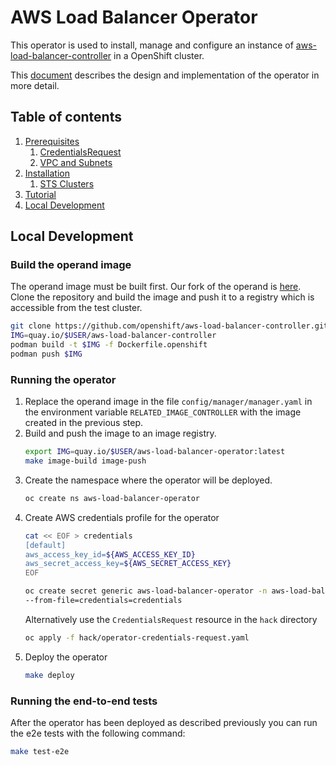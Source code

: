 # AWS Load Balancer Operator

This operator is used to install, manage and configure an instance of
[aws-load-balancer-controller](https://github.com/kubernetes-sigs/aws-load-balancer-controller/)
in a OpenShift cluster.

This [document](https://github.com/openshift/enhancements/blob/master/enhancements/ingress/aws-load-balancer-operator.md)
describes the design and implementation of the operator in more detail.

## Table of contents

1. [Prerequisites](/docs/prerequisites.md)
   1. [CredentialsRequest](/docs/prerequisites.md#credentialsrequest)
   2. [VPC and Subnets](/docs/prerequisites.md#vpc-and-subnets)
2. [Installation](/docs/install.md)
   1. [STS Clusters](/docs/install.md#sts-clusters)
3. [Tutorial](/docs/tutorial.md)
4. [Local Development](#local-development)

## Local Development

### Build the operand image

The operand image must be built first. Our fork of the operand
is [here](https://github.com/openshift/aws-load-balancer-controller/). Clone 
the repository and build the image and push it to a registry which is 
accessible from the test cluster.

```bash
git clone https://github.com/openshift/aws-load-balancer-controller.git
IMG=quay.io/$USER/aws-load-balancer-controller
podman build -t $IMG -f Dockerfile.openshift
podman push $IMG
```

### Running the operator

1. Replace the operand image in the file `config/manager/manager.yaml` in 
   the environment variable `RELATED_IMAGE_CONTROLLER` with the image 
   created in the previous step.
2. Build and push the image to an image registry.
    ```bash
    export IMG=quay.io/$USER/aws-load-balancer-operator:latest
    make image-build image-push
    ```
3. Create the namespace where the operator will be deployed.
   ```bash
   oc create ns aws-load-balancer-operator
   ```
4. Create AWS credentials profile for the operator
    ```bash
    cat << EOF > credentials
    [default]
    aws_access_key_id=${AWS_ACCESS_KEY_ID}
    aws_secret_access_key=${AWS_SECRET_ACCESS_KEY}
    EOF
    
    oc create secret generic aws-load-balancer-operator -n aws-load-balancer-operator \
    --from-file=credentials=credentials
    ```
   Alternatively use the `CredentialsRequest` resource in the `hack` directory
   ```bash
   oc apply -f hack/operator-credentials-request.yaml
   ```
5. Deploy the operator
    ```bash
    make deploy
    ```
   
### Running the end-to-end tests

After the operator has been deployed as described previously you can run the e2e
tests with the following command:

```bash
make test-e2e
```
